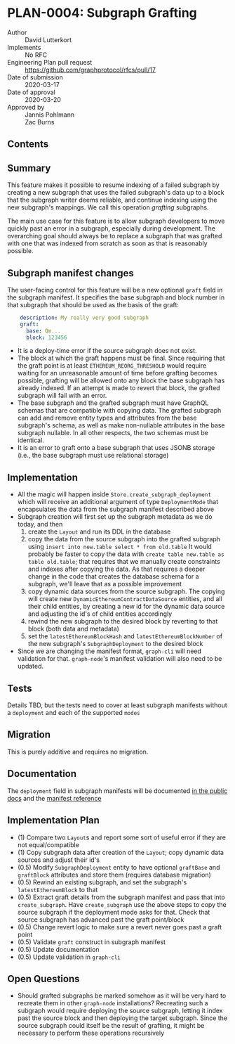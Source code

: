 # PLAN-0004: Subgraph Grafting

<dl>
  <dt>Author</dt>
  <dd>David Lutterkort</dd>

  <dt>Implements</dt>
  <dd>No RFC</dd>

  <dt>Engineering Plan pull request</dt>
  <dd><a href="https://github.com/graphprotocol/rfcs/pull/17">https://github.com/graphprotocol/rfcs/pull/17</a></dd>

  <dt>Date of submission</dt>
  <dd>2020-03-17</dd>

  <dt>Date of approval</dt>
  <dd>2020-03-20</dd>

  <dt>Approved by</dt>
  <dd>Jannis Pohlmann</dd>
  <dd>Zac Burns</dd>
</dl>

## Contents

<!-- toc -->

## Summary

This feature makes it possible to resume indexing of a failed subgraph by
creating a new subgraph that uses the failed subgraph's data up to a block
that the subgraph writer deems reliable, and continue indexing using the
new subgraph's mappings. We call this operation *grafting* subgraphs.

The main use case for this feature is to allow subgraph developers to move
quickly past an error in a subgraph, especially during development. The
overarching goal should always be to replace a subgraph that was grafted
with one that was indexed from scratch as soon as that is reasonably
possible.

## Subgraph manifest changes

The user-facing control for this feature will be a new optional
`graft` field in the subgraph manifest. It specifies the base subgraph and
block number in that subgraph that should be used as the basis of the graft:

```yaml
    description: My really very good subgraph
    graft:
      base: Qm...
      block: 123456
```

- It is a deploy-time error if the source subgraph does not exist.
- The block at which the graft happens must be final. Since requiring that
  the graft point is at least `ETHEREUM_REORG_THRESHOLD` would require
  waiting for an unreasonable amount of time before grafting becomes
  possible, grafting will be allowed onto any block the base subgraph has
  already indexed. If an attempt is made to revert that block, the grafted
  subgraph will fail with an error.
- The base subgraph and the grafted subgraph must have GraphQL schemas that
  are compatible with copying data. The grafted subgraph can add and remove
  entity types and attributes from the base subgraph's schema, as well as
  make non-nullable attributes in the base subgraph nullable. In all other
  respects, the two schemas must be identical.
- It is an error to graft onto a base subgraph that uses JSONB storage
  (i.e., the base subgraph must use relational storage)

## Implementation

- All the magic will happen inside `Store.create_subgraph_deployment` which
  will receive an additional argument of type `DeploymentMode` that
  encapsulates the data from the subgraph manifest described above
- Subgraph creation will first set up the subgraph metadata as we do today,
  and then
  1. create the `Layout` and run its DDL in the database
  2. copy the data from the source subgraph into the grafted subgraph using
     `insert into new.table select * from old.table` It would probably be
     faster to copy the data with `create table new.table as table
     old.table`; that requires that we manually create constraints and
     indexes after copying the data. As that requires a deeper change in
     the code that creates the database schema for a subgraph, we'll leave
     that as a possible improvement
  3. copy dynamic data sources from the source subgraph. The copying will
     create new `DynamicEthereumContractDataSource` entities, and all their
     child entities, by creating a new id for the dynamic data source and
     adjusting the id's of child entities accordingly
  4. rewind the new subgraph to the desired block by reverting to that
     block (both data and metadata)
  5. set the `latestEthereumBlockHash` and `latestEthereumBlockNumber` of
     the new subgraph's `SubgraphDeployment` to the desired block
- Since we are changing the manifest format, `graph-cli` will need
  validation for that. `graph-node`'s manifest validation will also need to
  be updated.

## Tests

Details TBD, but the tests need to cover at least subgraph manifests
without a `deployment` and each of the supported `modes`

## Migration

This is purely additive and requires no migration.

## Documentation

The `deployment` field in subgraph manifests will be documented [in the
public
docs](https://thegraph.com/docs/define-a-subgraph#the-subgraph-manifest)
and the [manifest reference](https://github.com/graphprotocol/graph-node/blob/master/docs/subgraph-manifest.md)

## Implementation Plan

- (1) Compare two `Layout`s and report some sort of useful error if they are
  not equal/compatible
- (1) Copy subgraph data after creation of the `Layout`; copy dynamic data
  sources and adjust their id's
- (0.5) Modify `SubgraphDeployment` entity to have optional `graftBase`
  and `graftBlock` attributes and store them (requires database migration)
- (0.5) Rewind an existing subgraph, and set the subgraph's `latestEthereumBlock`
  to that
- (0.5) Extract graft details from the subgraph manifest and pass that into
  `create_subgraph`. Have `create_subgraph` use the above steps to copy the
  source subgraph if the deployment mode asks for that. Check that source
  subgraph has advanced past the graft point/block
- (0.5) Change revert logic to make sure a revert never goes past a graft
  point
- (0.5) Validate `graft` construct in subgraph manifest
- (0.5) Update documentation
- (0.5) Update validation in `graph-cli`

## Open Questions

- Should grafted subgraphs be marked somehow as it will be very hard to
  recreate them in other `graph-node` installations?  Recreating such a
  subgraph would require deploying the source subgraph, letting it index
  past the source block and then deploying the target subgraph. Since the
  source subgraph could itself be the result of grafting, it might be
  necessary to perform these operations recursively
